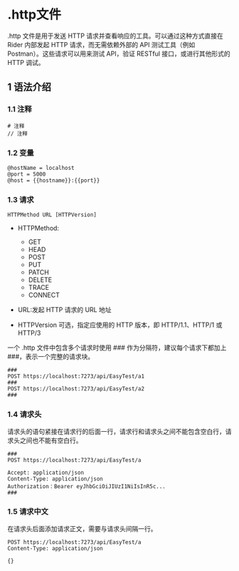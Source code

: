 # .http文件
.http 文件是用于发送 HTTP 请求并查看响应的工具。可以通过这种方式直接在 Rider 内部发起 HTTP 请求，而无需依赖外部的 API 测试工具（例如 Postman）。这些请求可以用来测试 API，验证 RESTful 接口，或进行其他形式的 HTTP 调试。


## 1 语法介绍
### 1.1 注释
```http
# 注释
// 注释
```

### 1.2 变量
```http
@hostName = localhost
@port = 5000
@host = {{hostname}}:{{port}}
```

### 1.3 请求
`HTTPMethod URL [HTTPVersion]`

- HTTPMethod:
    - GET
    - HEAD
    - POST
    - PUT
    - PATCH
    - DELETE
    - TRACE
    - CONNECT

- URL:发起 HTTP 请求的 URL 地址
- HTTPVersion 可选，指定应使用的 HTTP 版本，即 HTTP/1.1、HTTP/1 或 HTTP/3

一个 .http 文件中包含多个请求时使用 ### 作为分隔符，建议每个请求下都加上 ###，表示一个完整的请求块。

```http
###
POST https://localhost:7273/api/EasyTest/a1
###
POST https://localhost:7273/api/EasyTest/a2
###
```

### 1.4 请求头
请求头的语句紧接在请求行的后面一行，请求行和请求头之间不能包含空白行，请求头之间也不能有空白行。
```http
###
POST https://localhost:7273/api/EasyTest/a

Accept: application/json
Content-Type: application/json
Authorization：Bearer eyJhbGciOiJIUzI1NiIsInR5c...
###
```

### 1.5 请求中文
在请求头后面添加请求正文，需要与请求头间隔一行。
```http
POST https://localhost:7273/api/EasyTest/a
Content-Type: application/json

{}
```


